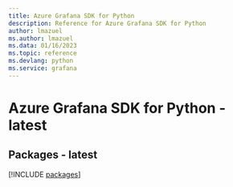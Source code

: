 ```yaml
---
title: Azure Grafana SDK for Python
description: Reference for Azure Grafana SDK for Python
author: lmazuel
ms.author: lmazuel
ms.data: 01/16/2023
ms.topic: reference
ms.devlang: python
ms.service: grafana
---
```

# Azure Grafana SDK for Python - latest
## Packages - latest
[!INCLUDE [packages](grafana-index.md)]